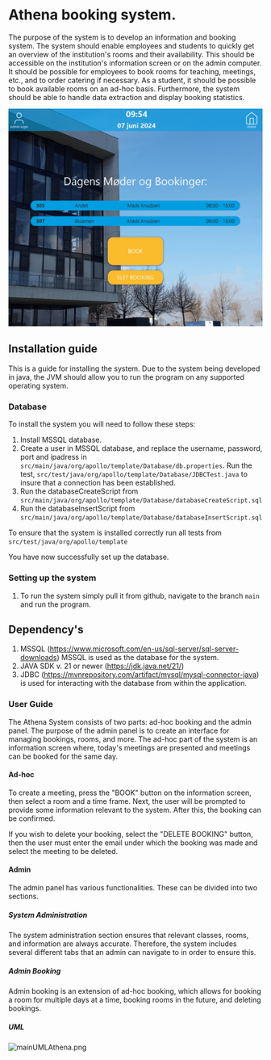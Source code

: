 # Athena booking system.
The purpose of the system is to develop an information and booking system.
The system should enable employees and students to quickly get an overview 
of the institution's rooms and their availability. 
This should be accessible on the institution's information screen 
or on the admin computer. It should be possible for employees to 
book rooms for teaching, meetings, etc., and to order catering if necessary.
As a student, it should be possible to book available 
rooms on an ad-hoc basis. Furthermore, the system should be able
to handle data extraction and display booking statistics.

![applicationGaiaAdHoc.gif](src%2Fmain%2Fresources%2Forg%2Fapollo%2Ftemplate%2Fimages%2FapplicationGaiaAdHoc.gif)

## Installation guide
This is a guide for installing the system. Due to the system being developed in java, the JVM should allow 
you to run the program on any supported operating system.

### Database
To install the system you will need to follow these steps:
1. Install MSSQL database. 
2. Create a user in MSSQL database, and replace the username, password, port and ipadress in 
`src/main/java/org/apollo/template/Database/db.properties`. Run the test, `src/test/java/org/apollo/template/Database/JDBCTest.java`
to insure that a connection has been established. 
3. Run the databaseCreateScript from `src/main/java/org/apollo/template/Database/databaseCreateScript.sql`
4. Run the databaseInsertScript from `src/main/java/org/apollo/template/Database/databaseInsertScript.sql`

To ensure that the system is installed correctly run all tests from 
`src/test/java/org/apollo/template`

You have now successfully set up the database. 

### Setting up the system
1. To run the system simply pull it from github, navigate to the branch `main` and run the program.

## Dependency's 
1. MSSQL (https://www.microsoft.com/en-us/sql-server/sql-server-downloads)
  MSSQL is used as the database for the system. 
2. JAVA SDK v. 21  or newer (https://jdk.java.net/21/)
3. JDBC (https://mvnrepository.com/artifact/mysql/mysql-connector-java) 
is used for interacting with the database from within the application.

### User Guide

The Athena System consists of two parts: ad-hoc booking and the admin panel. The purpose of the 
admin panel is to create an interface for managing bookings, rooms, and more.
The ad-hoc part of the system is an information screen where, today's meetings 
are presented and meetings can be booked for the same day.

#### Ad-hoc
To create a meeting, press the "BOOK" button on the information screen, 
then select a room and a time frame. Next, the user will be prompted to 
provide some information relevant to the system. After this, the booking can be confirmed.

If you wish to delete your booking, select the "DELETE BOOKING" button, 
then the user must enter the email under which the booking was made and select 
the meeting to be deleted.

#### Admin
The admin panel has various functionalities. These can be divided into two sections.

##### System Administration
The system administration section ensures that relevant classes, 
rooms, and information are always accurate. Therefore, the system includes
several different tabs that an admin can navigate to in order to ensure this.

##### Admin Booking
Admin booking is an extension of ad-hoc booking, which allows for booking a room 
for multiple days at a time, booking rooms in the future, and deleting bookings.

##### UML
![mainUMLAthena.png](src%2Fmain%2Fresources%2Forg%2Fapollo%2Ftemplate%2Fimages%2mainUMLAthena.png)
